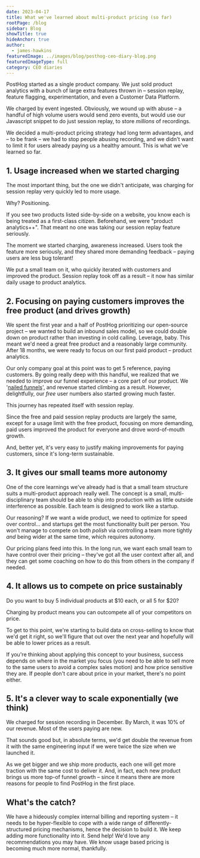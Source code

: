 ```yaml
---
date: 2023-04-17
title: What we've learned about multi-product pricing (so far)
rootPage: /blog
sidebar: Blog
showTitle: true
hideAnchor: true
author:
  - james-hawkins
featuredImage: ../images/blog/posthog-ceo-diary-blog.png
featuredImageType: full
category: CEO diaries
---
```


PostHog started as a single product company. We just sold product analytics with a bunch of large extra features thrown in – session replay, feature flagging, experimentation, and even a Customer Data Platform.

We charged by event ingested. Obviously, we wound up with abuse – a handful of high volume users would send zero events, but would use our Javascript snippet to do just session replay, to store _millions_ of recordings.

We decided a multi-product pricing strategy had long term advantages, and – to be frank – we had to stop people abusing recording, and we didn't want to limit it for users already paying us a healthy amount. This is what we've learned so far. 

## 1. Usage increased when we started charging

The most important thing, but the one we didn't anticipate, was charging for session replay very quickly led to more usage.

Why? Positioning. 

If you see two products listed side-by-side on a website, you know each is being treated as a first-class citizen. Beforehand, we were "product analytics++". That meant no one was taking our session replay feature seriously.

The moment we started charging, awareness increased. Users took the feature more seriously, and they shared more demanding feedback – paying users are less bug tolerant!

We put a small team on it, who quickly iterated with customers and improved the product. Session replay took off as a result – it now has similar daily usage to product analytics.

## 2. Focusing on paying customers improves the free product (and drives growth)

We spent the first year and a half of PostHog prioritizing our open-source project – we wanted to build an inbound sales model, so we could double down on product rather than investing in cold calling. Leverage, baby. This meant we'd need a great free product and a reasonably large community. After 18 months, we were ready to focus on our first paid product – product analytics.

Our only company goal at this point was to get 5 reference, paying customers. By going really deep with this handful, we realized that we needed to improve our funnel experience – a core part of our product. We '[nailed funnels](new-vp-nailing-funnels)', and revenue started climbing as a result. However, delightfully, our _free_ user numbers also started growing much faster.

This journey has repeated itself with session replay. 

Since the free and paid session replay products are largely the same, except for a usage limit with the free product, focusing on more demanding, paid users improved the product for everyone and drove word-of-mouth growth.

And, better yet, it's very easy to justify making improvements for paying customers, since it's long-term sustainable.
## 3. It gives our small teams more autonomy

One of the core learnings we've already had is that a small team structure suits a multi-product approach really well. The concept is a small, multi-disciplinary team should be able to ship into production with as little outside interference as possible. Each team is designed to work like a startup. 

Our reasoning? If we want a wide product, we need to optimize for speed over control... and startups get the most functionality built per person. You won't manage to compete on both _polish_ via controlling a team more tightly _and_ being wider at the same time, which requires autonomy.

Our pricing plans feed into this. In the long run, we want each small team to have control over their pricing – they've got all the user context after all, and they can get some coaching on how to do this from others in the company if needed.
## 4. It allows us to compete on price sustainably

Do you want to buy 5 individual products at $10 each, or all 5 for $20?

Charging by product means you can outcompete all of your competitors on price.

To get to this point, we're starting to build data on cross-selling to know that we'd get it right, so we'll figure that out over the next year and hopefully will be able to lower prices as a result.

If you're thinking about applying this concept to your business, success depends on where in the market you focus (you need to be able to sell more to the same users to avoid a complex sales motion) and how price sensitive they are. If people don't care about price in your market, there's no point either.
## 5. It's a clever way to scale exponentially (we think)

We charged for session recording in December. By March, it was 10% of our revenue. Most of the users paying are new.

That sounds good but, in absolute terms, we'd get double the revenue from it with the same engineering input if we were twice the size when we launched it. 

As we get bigger and we ship more products, each one will get more traction with the same cost to deliver it. And, in fact, each new product brings us more top-of funnel growth – since it means there are more reasons for people to find PostHog in the first place.

## What's the catch?

We have a hideously complex internal billing and reporting system – it needs to be hyper-flexible to cope with a wide range of differently-structured pricing mechanisms, hence the decision to build it. We keep adding more functionality into it. Send help! We'd love any recommendations you may have. We know usage based pricing is becoming much more normal, thankfully.
